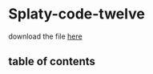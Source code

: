 # Splaty-code-twelve  
  
  download the file [here](https://github.com/artyfrank/Splaty-code-twelve/releases/new)  

  ## table of contents  
